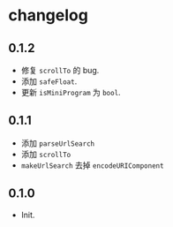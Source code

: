# changelog

## 0.1.2

- 修复 `scrollTo` 的 bug.
- 添加 `safeFloat`.
- 更新 `isMiniProgram` 为 `bool`.

## 0.1.1

- 添加 `parseUrlSearch`
- 添加 `scrollTo`
- `makeUrlSearch` 去掉 `encodeURIComponent`

## 0.1.0

- Init.
